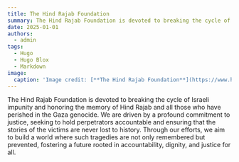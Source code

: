 ```yaml
---
title: The Hind Rajab Foundation
summary: The Hind Rajab Foundation is devoted to breaking the cycle of Israeli impunity and honoring the memory of Hind Rajab and all those who have perished in the Gaza genocide.
date: 2025-01-01
authors:
  - admin
tags:
  - Hugo
  - Hugo Blox
  - Markdown
image:
  caption: 'Image credit: [**The Hind Rajab Foundation**](https://www.hindrajabfoundation.org/uploads/1/5/8/0/15806260/background-images/880875185.webp)'
---
```


The Hind Rajab Foundation is devoted to breaking the cycle of Israeli impunity and honoring the memory of Hind Rajab and all those who have perished in the Gaza genocide. We are driven by a profound commitment to justice, seeking to hold perpetrators accountable and ensuring that the stories of the victims are never lost to history. Through our efforts, we aim to build a world where such tragedies are not only remembered but prevented, fostering a future rooted in accountability, dignity, and justice for all.